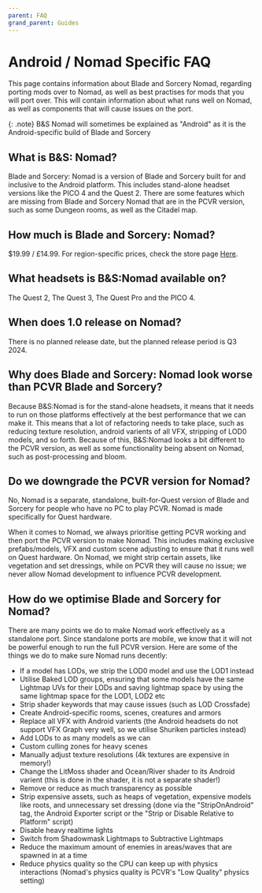 ```yaml
---
parent: FAQ
grand_parent: Guides
---
```


# Android / Nomad Specific FAQ

This page contains information about Blade and Sorcery Nomad, regarding porting mods over to Nomad, as well as best practises for mods that you will port over. This will contain information about what runs well on Nomad, as well as components that will cause issues on the port.

{: .note}
B&S Nomad will sometimes be explained as "Android" as it is the Android-specific build of Blade and Sorcery

## What is B&S: Nomad?

Blade and Sorcery: Nomad is a version of Blade and Sorcery built for and inclusive to the Android platform. This includes stand-alone headset versions like the PICO 4 and the Quest 2. There are some features which are missing from Blade and Sorcery Nomad that are in the PCVR version, such as some Dungeon rooms, as well as the Citadel map.

## How much is Blade and Sorcery: Nomad?

$19.99 / £14.99. For region-specific prices, check the store page [Here](https://www.meta.com/en-gb/experiences/blade-sorcery-nomad/2031826350263349/).

## What headsets is B&S:Nomad available on?

The Quest 2, The Quest 3, The Quest Pro and the PICO 4.

## When does 1.0 release on Nomad?

There is no planned release date, but the planned release period is Q3 2024.

## Why does Blade and Sorcery: Nomad look worse than PCVR Blade and Sorcery?

Because B&S:Nomad is for the stand-alone headsets, it means that it needs to run on those platforms effectively at the best performance that we can make it. This means that a lot of refactoring needs to take place, such as reducing texture resolution, android varients of all VFX, stripping of LOD0 models, and so forth. Because of this, B&S:Nomad looks a bit different to the PCVR version, as well as some functionality being absent on Nomad, such as post-processing and bloom.

## Do we downgrade the PCVR version for Nomad?

No, Nomad is a separate, standalone, built-for-Quest version of Blade and Sorcery for people who have no PC to play PCVR. Nomad is made specifically for Quest hardware.

When it comes to Nomad, we always prioritise getting PCVR working and then port the PCVR version to make Nomad. This includes making exclusive prefabs/models, VFX and custom scene adjusting to ensure that it runs well on Quest hardware. On Nomad, we might strip certain assets, like vegetation and set dressings, while on PCVR they will cause no issue; we never allow Nomad development to influence PCVR development.

## How do we optimise Blade and Sorcery for Nomad?

There are many points we do to make Nomad work effectively as a standalone port. Since standalone ports are mobile, we know that it will not be powerful enough to run the full PCVR version. Here are some of the things we do to make sure Nomad runs decently:
- If a model has LODs, we strip the LOD0 model and use the LOD1 instead
- Utilise Baked LOD groups, ensuring that some models have the same Lightmap UVs for their LODs and saving lightmap space by using the same lightmap space for the LOD1, LOD2 etc
- Strip shader keywords that may cause issues (such as LOD Crossfade)
- Create Android-specific rooms, scenes, creatures and armors
- Replace all VFX with Android varients (the Android headsets do not support VFX Graph very well, so we utilise Shuriken particles instead)
- Add LODs to as many models as we can
- Custom culling zones for heavy scenes
- Manually adjust texture resolutions (4k textures are expensive in memory!)
- Change the LitMoss shader and Ocean/River shader to its Android varient (this is done in the shader, it is not a separate shader!)
- Remove or reduce as much transparency as possible
- Strip expensive assets, such as heaps of vegetation, expensive models like roots, and unnecessary set dressing (done via the "StripOnAndroid" tag, the Android Exporter script or the "Strip or Disable Relative to Platform" script)
- Disable heavy realtime lights
- Switch from Shadowmask Lightmaps to Subtractive Lightmaps
- Reduce the maximum amount of enemies in areas/waves that are spawned in at a time
- Reduce physics quality so the CPU can keep up with physics interactions (Nomad's physics quality is PCVR's "Low Quality" physics setting)



